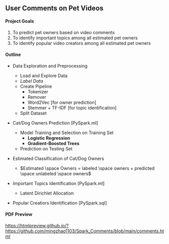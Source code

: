 ## User Comments on Pet Videos

#### Project Goals 

1. To predict pet owners based on video comments
3. To identify important topics among all estimated pet owners
4. To identify popular video creators among all estimated pet owners

#### Outline

- Data Exploration and Preprocessing 
  - Load and Explore Data
  - *Label Data*
  - Create Pipeline
    - Tokenizer
    - Remover
    - Word2Vec [for owner prediction]
    - Stemmer + TF-IDF [for topic identification]
  - Split Dataset

- Cat/Dog Owners Prediction [PySpark.ml]
  - Model Training and Selection on Training Set 
    - **Logistic Regression**
    - **Gradient-Boosted Trees**
  - Prediction on Testing Set

- Estimated Classification of Cat/Dog Owners
  - $Estimated \space Owners = labeled \space owners + predicted \space unlabeled \space owners$

- Important Topics Identification [PySpark.ml]
  - Latent Dirichlet Allocation
  
- Popular Creatiors Identification [PySpark.sql]


#### PDF Preview

https://htmlpreview.github.io/?https://github.com/mingzhao1103/Spark_Comments/blob/main/comments.html
